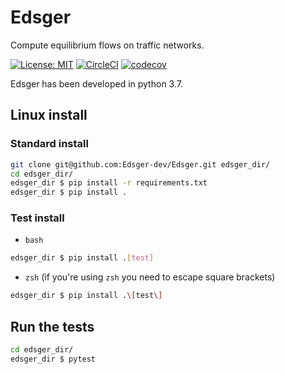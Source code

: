 # Edsger

Compute equilibrium flows on traffic networks.

[![License: MIT](https://img.shields.io/badge/License-MIT-yellow.svg)](https://opensource.org/licenses/MIT) [![CircleCI](https://circleci.com/gh/Edsger-dev/Edsger/tree/master.svg?style=svg)](https://circleci.com/gh/Edsger-dev/Edsger/tree/master) [![codecov](https://codecov.io/gh/Edsger-dev/Edsger/branch/master/graph/badge.svg)](https://codecov.io/gh/Edsger-dev/Edsger)

Edsger has been developed in python 3.7.  

## Linux install

### Standard install

```bash
git clone git@github.com:Edsger-dev/Edsger.git edsger_dir/
cd edsger_dir/
edsger_dir $ pip install -r requirements.txt
edsger_dir $ pip install .
```

### Test install

* `bash`

```bash
edsger_dir $ pip install .[test]
```

* `zsh` (ìf you're using `zsh` you need to escape square brackets)

```bash
edsger_dir $ pip install .\[test\]
```
## Run the tests

```bash
cd edsger_dir/
edsger_dir $ pytest
```